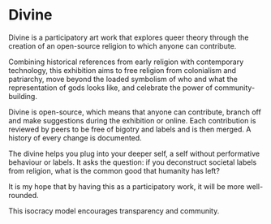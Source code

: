 # Divine

Divine is a participatory art work that explores queer theory through the creation of an open-source religion to which anyone can contribute.

Combining historical references from early religion with contemporary technology, this exhibition aims to free religion from colonialism and patriarchy, move beyond the loaded symbolism of who and what the representation of gods looks like, and celebrate the power of community-building.

Divine is open-source, which means that anyone can contribute, branch off and make suggestions during the exhibition or online. Each contribution is reviewed by peers to be free of bigotry and labels and is then merged. A history of every change is documented. 

The divine helps you plug into your deeper self, a self without performative behaviour or labels. It asks the question: if you deconstruct societal labels from religion, what is the common good that humanity has left?

It is my hope that by having this as a participatory work, it will be more well-rounded. 

This isocracy model encourages transparency and community.
